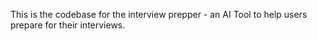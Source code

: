 This is the codebase for the interview prepper - an AI Tool to help users prepare for their interviews.